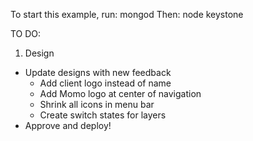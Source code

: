 To start this example, run:
	mongod 
Then:
	node keystone

TO DO:

1. Design
- Update designs with new feedback
	- Add client logo instead of name
	- Add Momo logo at center of navigation
	- Shrink all icons in menu bar
	- Create switch states for layers
- Approve and deploy!